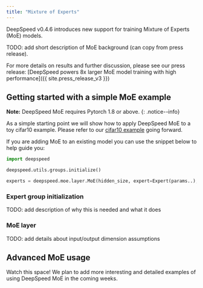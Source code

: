 ```yaml
---
title: "Mixture of Experts"
---
```


DeepSpeed v0.4.6 introduces new support for training Mixture of Experts (MoE) models.

TODO: add short description of MoE background (can copy from press release).

For more details on results and further discussion, please see our press
release: [DeepSpeed powers 8x larger MoE model training with high performance]({{ site.press_release_v3 }})

## Getting started with a simple MoE example

**Note:** DeepSpeed MoE requires Pytorch 1.8 or above.
{: .notice--info}

As a simple starting point we will show how to apply DeepSpeed MoE to a toy cifar10 example. Please refer to
our [cifar10 example](https://github.com/microsoft/DeepSpeedExamples/tree/master/cifar) going forward.

If you are adding MoE to an existing model you can use the snippet below to help guide you:

```python
import deepspeed

deepspeed.utils.groups.initialize()

experts = deepspeed.moe.layer.MoE(hidden_size, expert=Expert(params..), num_experts=num_experts, k=2)
```

### Expert group initialization

TODO: add description of why this is needed and what it does

### MoE layer

TODO: add details about input/output dimension assumptions


<!--
hidden_size (int): the hidden dimension of the model.
expert (torch.nn.Module): the torch module that defines the expert (e.g., MLP, torch.linear).
num_experts (int, optional): default=1, the total number of experts per layer.
k (int, optional): default=1, top-k gating value, only supports k=1 or k=2.
output_dropout_prob (float, optional): default=0.5, output dropout probability.
capacity_factor (float, optional): default=1.0, the capacity of the expert at training time.
eval_capacity_factor (float, optional): default=1.0, the capacity of the expert at eval time.
min_capacity (int, optional): default=4, min number of tokens per expert.
noisy_gate_policy (str, optional): default=None, noisy gate policy, valid options are 'Jitter', 'RSample' or 'None'.
-->



## Advanced MoE usage

Watch this space! We plan to add more interesting and detailed examples of using DeepSpeed MoE in the coming weeks.
